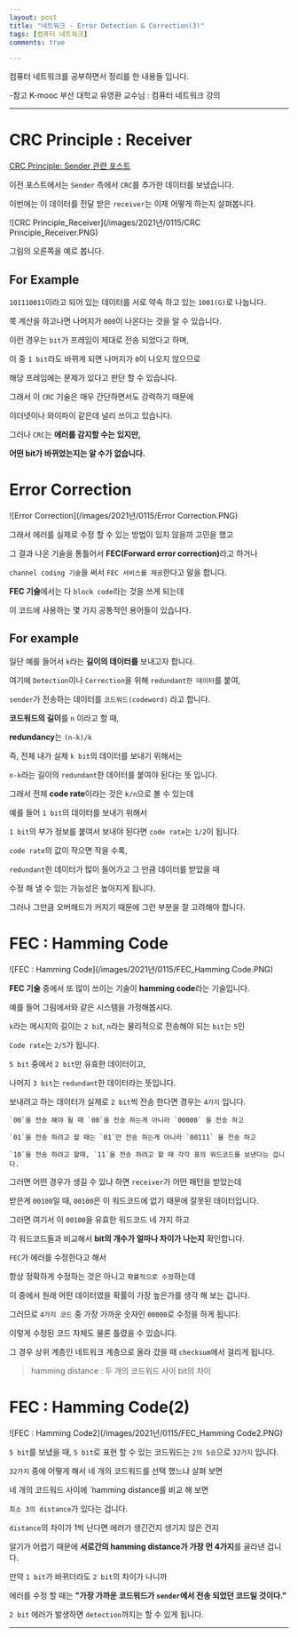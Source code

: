 ```yaml
---
layout: post
title: "네트워크 - Error Detection & Correction(3)"
tags: [컴퓨터 네트워크]
comments: true

---
```


컴퓨터 네트워크를 공부하면서 정리를 한 내용들 입니다.

-참고 K-mooc 부산 대학교 유영환 교수님 : 컴퓨터 네트워크 강의

---

# CRC Principle : Receiver

<a href="https://junghyun100.github.io/Error-Detection-&-Correction(2)/">CRC Principle: Sender 관련 포스트</a>

이전 포스트에서는 `Sender` 측에서 `CRC`를 추가한 데이터를 보냈습니다.

이번에는 이 데이터를 전달 받은 `receiver`는 이제 어떻게 하는지 살펴봅니다.

  ![CRC Principle_Receiver](/images/2021년/0115/CRC Principle_Receiver.PNG)

그림의 오른쪽을 예로 봅니다.

## For Example

`101110011`이라고 되어 있는 데이터를 서로 약속 하고 있는 `1001(G)`로 나눕니다.

쭉 계산을 하고나면 나머지가 `000`이 나온다는 것을 알 수 있습니다.

이런 경우는 `bit`가 프레임이 제대로 전송 되었다고 하며,

이 중 `1 bit`라도 바뀌게 되면 나머지가 `0`이 나오지 않으므로 

해당 프레임에는 문제가 있다고 판단 할 수 있습니다.

그래서 이 `CRC` 기술은 매우 간단하면서도 강력하기 때문에 

이더넷이나 와이파이 같은데 널리 쓰이고 있습니다.

그러나 `CRC`는 <strong>에러를 감지할 수는 있지만,</strong> 

<strong>어떤 bit가 바뀌었는지는 알 수가 없습니다.</strong>

# Error Correction

  ![Error Correction](/images/2021년/0115/Error Correction.PNG)

그래서 에러를 실제로 수정 할 수 있는 방법이 있지 않을까 고민을 했고

그 결과 나온 기술을 통틀어서 <strong>FEC(Forward error correction)</strong>라고 하거나

`channel coding 기술`을 써서 `FEC 서비스를 제공`한다고 말을 합니다.

<strong>FEC 기술</strong>에서는 다 `block code`라는 것을 쓰게 되는데 

이 코드에 사용하는 몇 가지 공통적인 용어들이 있습니다.

## For example

일단 예를 들어서 `k`라는 <strong>길이의 데이터를</strong> 보내고자 합니다.

여기에 `Detection`이나 `Correction`을 위해 `redundant한 데이터`를 붙여,

`sender`가 전송하는 데이터를 `코드워드(codeword)` 라고 합니다.

<strong>코드워드의 길이</strong>를 `n` 이라고 할 때,

<strong>redundancy</strong>는 `(n-k)/k`

즉, 전체 내가 실제 `k bit`의 데이터를 보내기 위해서는 

`n-k`라는 길이의 `redundant`한 데이터를 붙여야 된다는 뜻 입니다.

그래서 전체 <strong>code rate</strong>이라는 것은 `k/n`으로 볼 수 있는데

예를 들어 `1 bit`의 데이터를 보내기 위해서 

`1 bit`의 부가 정보를 붙여서 보내야 된다면 `code rate`는 `1/2`이 됩니다.

`code rate`의 값이 작으면 작을 수록, 

`redundant`한 데이터가 많이 들어가고 그 만큼 데이터를 받았을 때 

수정 해 낼 수 있는 가능성은 높아지게 됩니다.

그러나 그만큼 오버헤드가 커지기 때문에 그런 부분을 잘 고려해야 합니다.

# FEC : Hamming Code

  ![FEC : Hamming Code](/images/2021년/0115/FEC_Hamming Code.PNG)

<strong>FEC 기술</strong> 중에서 또 많이 쓰이는 기술이 <strong>hamming code</strong>라는 기술입니다.

예를 들어 그림에서와 같은 시스템을 가정해봅시다.

`k`라는 메시지의 길이는 `2 bi`t, `n`라는 물리적으로 전송해야 되는 `bit`는 `5`인

`Code rate`는 `2/5`가 됩니다.

`5 bit` 중에서 `2 bit`만 유효한 데이터이고,

나머지 `3 bit`는 `redundant`한 데이터라는 뜻입니다.

보내려고 하는 데이터가 실제로 `2 bit`씩 전송 한다면 경우는 `4가지` 입니다.

```
`00`을 전송 해야 될 때 `00`을 전송 하는게 아니라 `00000` 을 전송 하고

`01`을 전송 하려고 할 때는 `01`만 전송 하는게 아니라 `00111` 을 전송 하고

`10`을 전송 하려고 할때, `11`을 전송 하려고 할 때 각각 표의 워드코드를 보낸다는 겁니다.
```

그러면 어떤 경우가 생길 수 있냐 하면 `receiver`가 어떤 패턴을 받았는데 

받은게 `00100`일 때, `00100`은 이 워드코드에 없기 때문에 잘못된 데이터입니다.

그러면 여기서 이 `00100`을 유효한 워드코드 네 가지 하고

각 워드코드들과 비교해서 <strong>bit의 개수가 얼마나 차이가 나는지</strong> 확인합니다.

`FEC`가 에러를 수정한다고 해서 

항상 정확하게 수정하는 것은 아니고 `확률적으로 수정`하는데 

이 중에서 원래 어떤 데이터였을 확률이 가장 높은가를 생각 해 보는 겁니다.

그러므로 `4가지 코드` 중 가장 가까운 숫자인 `00000`로 수정을 하게 됩니다.

이렇게 수정된 코드 자체도 물론 틀렸을 수 있습니다.

그 경우 상위 계층인 네트워크 계층으로 올라 갔을 때 `checksum`에서 걸리게 됩니다.

> hamming distance : 두 개의 코드워드 사이 bit의 차이

# FEC : Hamming Code(2)

  ![FEC : Hamming Code2](/images/2021년/0115/FEC_Hamming Code2.PNG)

`5 bit`를 보냈을 때, `5 bit`로 표현 할 수 있는 코드워드는 `2의 5승`으로 `32가지` 입니다.

`32가지` 중에 어떻게 해서 네 개의 코드워드를 선택 했느냐 살펴 보면

네 개의 코드워드 사이에 `hamming distance를 비교 해 보면 

`최소 3의 distance`가 있다는 겁니다.

`distance`의 차이가 1씩 난다면 에러가 생긴건지 생기지 않은 건지 

알기가 어렵기 때문에 <strong>서로간의 hamming distance가 가장 먼 4가지</strong>를 골라낸 겁니다.

만약 `1 bit`가 바뀌더라도 `2 bit`의 차이가 나니까

에러를 수정 할 때는 <strong>"가장 가까운 코드워드가 `sender`에서 전송 되었던 코드일 것이다."</strong>

`2 bit` 에러가 발생하면 `detection`까지는 할 수 있게 됩니다.

---
